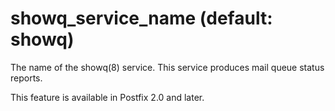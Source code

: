 # showq_service_name (default: showq)

The name of the showq(8) service. This service produces mail queue
status reports.




This feature is available in Postfix 2.0 and later.



